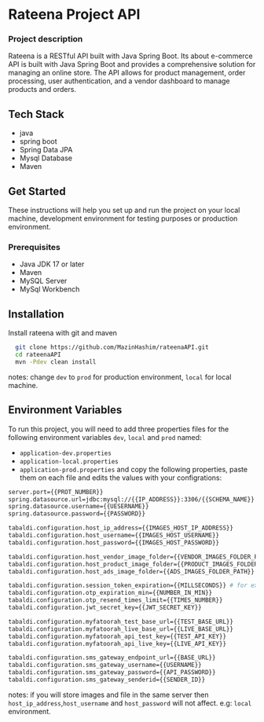 
# Rateena Project API
### Project description
Rateena is a RESTful API built with Java Spring Boot. Its about e-commerce API is built with Java Spring Boot and provides a comprehensive solution for managing an online store. The API allows for product management, order processing, user authentication, and a vendor dashboard to manage products and orders.



## Tech Stack

- java
- spring boot
- Spring Data JPA
- Mysql Database
- Maven
## Get Started
These instructions will help you set up and run the project on your local machine, development environment for testing purposes or production environment.
### Prerequisites
- Java JDK 17 or later
- Maven
- MySQL Server
- MySql Workbench
## Installation

Install rateena with git and maven

```bash
  git clone https://github.com/MazinHashim/rateenaAPI.git
  cd rateenaAPI
  mvn -Pdev clean install
```
notes: change `dev` to `prod` for production environment, `local` for local machine.
    
## Environment Variables

To run this project, you will need to add three properties files for the following environment variables `dev`, `local` and `prod` named:
- `application-dev.properties`
- `application-local.properties`
- `application-prod.properties`
and copy the following properties, paste them on each file and edits the values with your configrations:
```bash
server.port={{PROT_NUMBER}}
spring.datasource.url=jdbc:mysql://{{IP_ADDRESS}}:3306/{{SCHEMA_NAME}}
spring.datasource.username={{UESERNAME}}
spring.datasource.password={{PASSWORD}}

tabaldi.configuration.host_ip_address={{IMAGES_HOST_IP_ADDRESS}}
tabaldi.configuration.host_username={{IMAGES_HOST_USERNAME}}
tabaldi.configuration.host_password={{IMAGES_HOST_PASSWORD}}

tabaldi.configuration.host_vendor_image_folder={{VENDOR_IMAGES_FOLDER_PATH}}
tabaldi.configuration.host_product_image_folder={{PRODUCT_IMAGES_FOLDER_PATH}}
tabaldi.configuration.host_ads_image_folder={{ADS_IMAGES_FOLDER_PATH}}

tabaldi.configuration.session_token_expiration={{MILLSECONDS}} # for example 86400
tabaldi.configuration.otp_expiration_min={{NUMBER_IN_MIN}}
tabaldi.configuration.otp_resend_times_limit={{TIMES_NUMBER}}
tabaldi.configuration.jwt_secret_key={{JWT_SECRET_KEY}}

tabaldi.configuration.myfatoorah_test_base_url={{TEST_BASE_URL}}
tabaldi.configuration.myfatoorah_live_base_url={{LIVE_BASE_URL}}
tabaldi.configuration.myfatoorah_api_test_key={{TEST_API_KEY}}
tabaldi.configuration.myfatoorah_api_live_key={{LIVE_API_KEY}}

tabaldi.configuration.sms_gateway_endpoint_url={{BASE_URL}}
tabaldi.configuration.sms_gateway_username={{USERNAME}}
tabaldi.configuration.sms_gateway_password={{API_PASSWORD}}
tabaldi.configuration.sms_gateway_senderid={{SENDER_ID}}
```
notes: 
if you will store images and file in the same server then `host_ip_address`,`host_username` and `host_password` will not affect. e.g: `local` environment.

